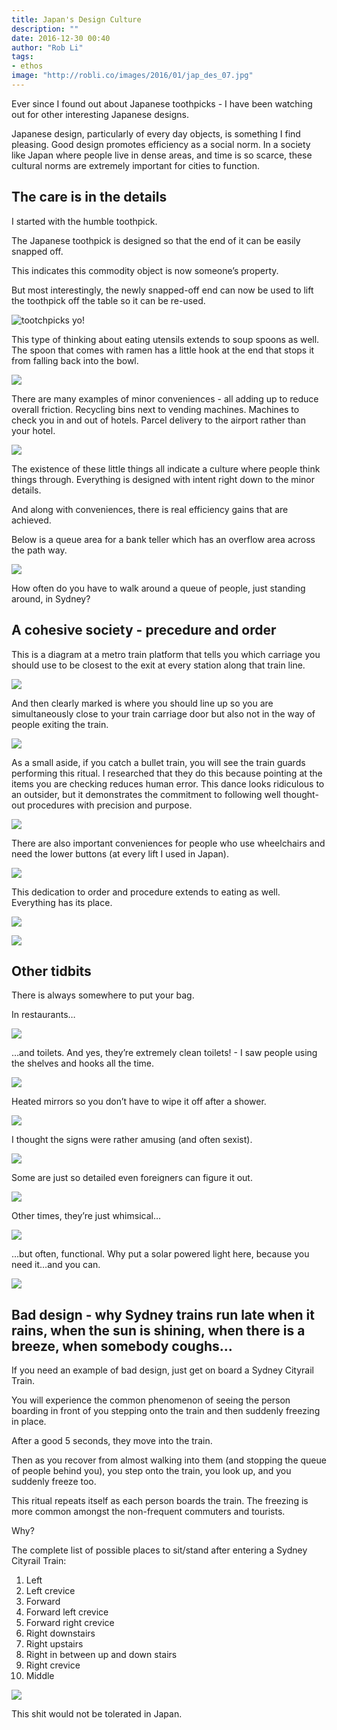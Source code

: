 ```yaml
---
title: Japan's Design Culture
description: ""
date: 2016-12-30 00:40
author: "Rob Li"
tags:
- ethos
image: "http://robli.co/images/2016/01/jap_des_07.jpg"
---
```


Ever since I found out about Japanese toothpicks - I have been watching out for other interesting Japanese designs. 

Japanese design, particularly of every day objects, is something I find pleasing. Good design promotes efficiency as a social norm. In a society like Japan where people live in dense areas, and time is so scarce, these cultural norms are extremely important for cities to function.

## The care is in the details

I started with the humble toothpick. 

The Japanese toothpick is designed so that the end of it can be easily snapped off. 

This indicates this commodity object is now someone’s property. 

But most interestingly, the newly snapped-off end can now be used to lift the toothpick off the table so it can be re-used.

![tootchpicks yo!](/images/2016/01/jap_des_01.jpg)

This type of thinking about eating utensils extends to soup spoons as well. The spoon that comes with ramen has a little hook at the end that stops it from falling back into the bowl.

![](/images/2016/01/jap_des_02.jpg)

There are many examples of minor conveniences - all adding up to reduce overall friction. Recycling bins next to vending machines. Machines to check you in and out of hotels. Parcel delivery to the airport rather than your hotel. 

![](/images/2016/01/jap_des_03.jpg)

The existence of these little things all indicate a culture where people think things through. Everything is designed with intent right down to the minor details.

And along with conveniences, there is real efficiency gains that are achieved. 

Below is a queue area for a bank teller which has an overflow area across the path way. 

![](/images/2016/01/jap_des_04.jpg)

How often do you have to walk around a queue of people, just standing around, in Sydney?

## A cohesive society - precedure and order

This is a diagram at a metro train platform that tells you which carriage you should use to be closest to the exit at every station along that train line.

![](/images/2016/01/jap_des_05.jpg)

And then clearly marked is where you should line up so you are simultaneously close to your train carriage door but also not in the way of people exiting the train.

![](/images/2016/01/jap_des_06.jpg)

As a small aside, if you catch a bullet train, you will see the train guards performing this ritual. I researched that they do this because pointing at the items you are checking reduces human error. This dance looks ridiculous to an outsider, but it demonstrates the commitment to following well thought-out procedures with precision and purpose.

![](/images/2016/01/jap_des_07.jpg)

There are also important conveniences for people who use wheelchairs and need the lower buttons (at every lift I used in Japan).

![](/images/2016/01/jap_des_12.jpg)

This dedication to order and procedure extends to eating as well. Everything has its place.

![](/images/2016/01/jap_des_08.jpg)

![](/images/2016/01/jap_des_17.jpg)


## Other tidbits

There is always somewhere to put your bag. 

In restaurants…

![](/images/2016/01/jap_des_09.jpg)

…and toilets. And yes, they’re extremely clean toilets! - I saw people using the shelves and hooks all the time.

![](/images/2016/01/jap_des_10.jpg)

Heated mirrors so you don’t have to wipe it off after a shower.

![](/images/2016/01/jap_des_11.jpg)

I thought the signs were rather amusing (and often sexist).

![](/images/2016/01/jap_des_13.jpg)

Some are just so detailed even foreigners can figure it out.

![](/images/2016/01/jap_des_14.jpg)

Other times, they’re just whimsical…

![](/images/2016/01/jap_des_15.jpg)

…but often, functional. Why put a solar powered light here, because you need it…and you can.

![](/images/2016/01/jap_des_16.jpg)

## Bad design - why Sydney trains run late when it rains, when the sun is shining, when there is a breeze, when somebody coughs...

If you need an example of bad design, just get on board a Sydney Cityrail Train.

You will experience the common phenomenon of seeing the person boarding in front of you stepping onto the train and then suddenly freezing in place. 

After a good 5 seconds, they move into the train.

Then as you recover from almost walking into them (and stopping the queue of people behind you), you step onto the train, you look up, and you suddenly freeze too.

This ritual repeats itself as each person boards the train. The freezing is more common amongst the non-frequent commuters and tourists.

Why?

The complete list of possible places to sit/stand after entering a Sydney Cityrail Train:

1. Left
2. Left crevice
3. Forward
4. Forward left crevice
5. Forward right crevice
6. Right downstairs
7. Right upstairs
8. Right in between up and down stairs
9. Right crevice
10. Middle

![](/images/2016/01/jap_des_18_cityrail.jpg)

This shit would not be tolerated in Japan.
